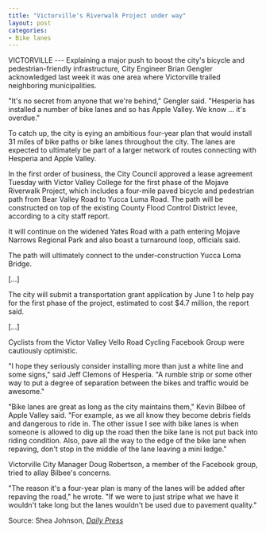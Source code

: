 ```yaml
---
title: "Victorville's Riverwalk Project under way"
layout: post
categories:
- Bike lanes
---
```


VICTORVILLE --- Explaining a major push to boost the city's bicycle and pedestrian-friendly infrastructure, City Engineer Brian Gengler acknowledged last week it was one area where Victorville trailed neighboring municipalities.

"It's no secret from anyone that we're behind," Gengler said. "Hesperia has installed a number of bike lanes and so has Apple Valley. We know ... it's overdue."

To catch up, the city is eying an ambitious four-year plan that would install 31 miles of bike paths or bike lanes throughout the city. The lanes are expected to ultimately be part of a larger network of routes connecting with Hesperia and Apple Valley.

In the first order of business, the City Council approved a lease agreement Tuesday with Victor Valley College for the first phase of the Mojave Riverwalk Project, which includes a four-mile paved bicycle and pedestrian path from Bear Valley Road to Yucca Luma Road. The path will be constructed on top of the existing County Flood Control District levee, according to a city staff report.

It will continue on the widened Yates Road with a path entering Mojave Narrows Regional Park and also boast a turnaround loop, officials said.

The path will ultimately connect to the under-construction Yucca Loma Bridge.

\[...\]

The city will submit a transportation grant application by June 1 to help pay for the first phase of the project, estimated to cost $4.7 million, the report said.

\[...\]

Cyclists from the Victor Valley Vello Road Cycling Facebook Group were cautiously optimistic.

"I hope they seriously consider installing more than just a white line and some signs," said Jeff Clemons of Hesperia. "A rumble strip or some other way to put a degree of separation between the bikes and traffic would be awesome."

"Bike lanes are great as long as the city maintains them," Kevin Bilbee of Apple Valley said. "For example, as we all know they become debris fields and dangerous to ride in. The other issue I see with bike lanes is when someone is allowed to dig up the road then the bike lane is not put back into riding condition. Also, pave all the way to the edge of the bike lane when repaving, don't stop in the middle of the lane leaving a mini ledge."

Victorville City Manager Doug Robertson, a member of the Facebook group, tried to allay Bilbee's concerns.

"The reason it's a four-year plan is many of the lanes will be added after repaving the road," he wrote. "If we were to just stripe what we have it wouldn't take long but the lanes wouldn't be used due to pavement quality."

Source: Shea Johnson, [*Daily Press*](https://www.vvdailypress.com)
